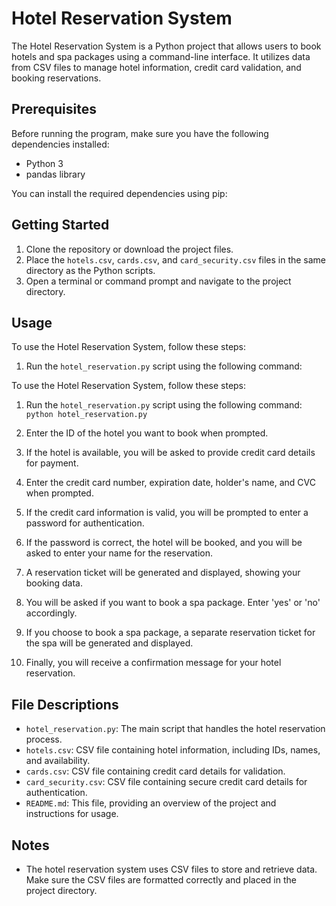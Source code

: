 # Hotel Reservation System

The Hotel Reservation System is a Python project that allows users to book hotels and spa packages using a command-line interface. It utilizes data from CSV files to manage hotel information, credit card validation, and booking reservations.

## Prerequisites

Before running the program, make sure you have the following dependencies installed:

- Python 3
- pandas library

You can install the required dependencies using pip:


## Getting Started

1. Clone the repository or download the project files.
2. Place the `hotels.csv`, `cards.csv`, and `card_security.csv` files in the same directory as the Python scripts.
3. Open a terminal or command prompt and navigate to the project directory.

## Usage

To use the Hotel Reservation System, follow these steps:

1. Run the `hotel_reservation.py` script using the following command:

To use the Hotel Reservation System, follow these steps:

1. Run the `hotel_reservation.py` script using the following command:
`python hotel_reservation.py`
2. Enter the ID of the hotel you want to book when prompted.

3. If the hotel is available, you will be asked to provide credit card details for payment.

4. Enter the credit card number, expiration date, holder's name, and CVC when prompted.

5. If the credit card information is valid, you will be prompted to enter a password for authentication.

6. If the password is correct, the hotel will be booked, and you will be asked to enter your name for the reservation.

7. A reservation ticket will be generated and displayed, showing your booking data.

8. You will be asked if you want to book a spa package. Enter 'yes' or 'no' accordingly.

9. If you choose to book a spa package, a separate reservation ticket for the spa will be generated and displayed.

10. Finally, you will receive a confirmation message for your hotel reservation.

## File Descriptions

- `hotel_reservation.py`: The main script that handles the hotel reservation process.
- `hotels.csv`: CSV file containing hotel information, including IDs, names, and availability.
- `cards.csv`: CSV file containing credit card details for validation.
- `card_security.csv`: CSV file containing secure credit card details for authentication.
- `README.md`: This file, providing an overview of the project and instructions for usage.

## Notes

- The hotel reservation system uses CSV files to store and retrieve data. Make sure the CSV files are formatted correctly and placed in the project directory.

